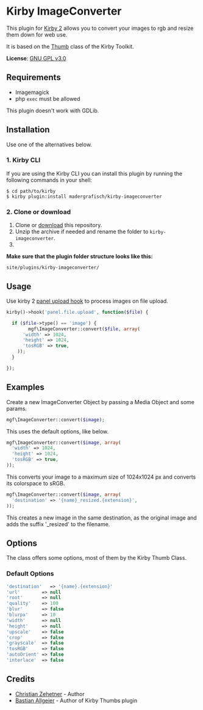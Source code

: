 # Kirby ImageConverter

This plugin for [Kirby 2](http://getkirby.com) allows you to convert your images to rgb and resize them down for web use. 

It is based on the [Thumb](https://github.com/getkirby/toolkit/blob/master/lib/thumb.php) class of the Kirby Toolkit. 

**License**: [GNU GPL v3.0](http://opensource.org/licenses/GPL-3.0)

## Requirements

- Imagemagick
- php `exec` must be allowed

This plugin doesn't work with GDLib. 

## Installation

Use one of the alternatives below.

### 1. Kirby CLI

If you are using the Kirby CLI you can install this plugin by running the following commands in your shell:

```
$ cd path/to/kirby
$ kirby plugin:install madergrafisch/kirby-imageconverter
```


### 2. Clone or download

1. Clone or [download](https://github.com/madergrafisch/kirby-imageconverter/archive/master.zip)  this repository.
2. Unzip the archive if needed and rename the folder to `kirby-imageconverter`.
3. 
**Make sure that the plugin folder structure looks like this:**
```
site/plugins/kirby-imageconverter/
```

## Usage

Use kirby 2 [panel upload hook](http://getkirby.com/docs/panel/hooks) to process images on file upload.

```php
kirby()->hook('panel.file.upload', function($file) {

  if ($file->type() == 'image') {
		mgf\ImageConverter::convert($file, array(
      'width' => 1024,
      'height' => 1024,
      'tosRGB' => true,
    ));
  }

});
```

## Examples

Create a new ImageConverter Object by passing a Media Object and some params. 

```php
mgf\ImageConverter::convert($image);
```

This uses the default options, like below. 

```php
mgf\ImageConverter::convert($image, array(
  'width' => 1024,
  'height' => 1024,
  'tosRGB' => true,
));
```

This converts your image to a maximum size of 1024x1024 px and converts its colorspace to sRGB.

```php
mgf\ImageConverter::convert($image, array(
  'destination' => '{name}_resized.{extension}',
));
```

This creates a new image in the same destination, as the original image and adds the suffix '_resized' to the filename.

## Options

The class offers some options, most of them by the Kirby Thumb Class.

### Default Options
 
```php
'destination'   => '{name}.{extension}'
'url'        => null
'root'       => null
'quality'    => 100
'blur'       => false
'blurpx'     => 10
'width'      => null
'height'     => null
'upscale'    => false
'crop'       => false
'grayscale'  => false
'tosRGB'     => false
'autoOrient' => false
'interlace'  => false
```

## Credits

- [Christian Zehetner](https://github.com/seehat/) - Author
- [Bastian Allgeier](https://github.com/bastianallgeier) - Author of Kirby Thumbs plugin
